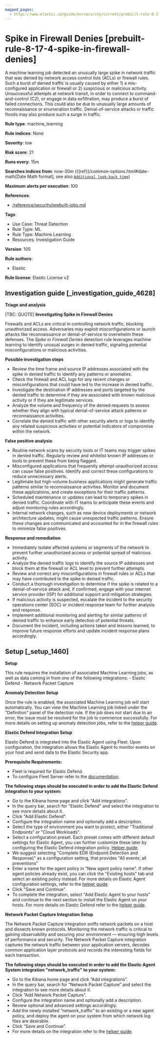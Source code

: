 ```yaml
---
mapped_pages:
  - https://www.elastic.co/guide/en/security/current/prebuilt-rule-8-17-4-spike-in-firewall-denies.html
---
```


# Spike in Firewall Denies [prebuilt-rule-8-17-4-spike-in-firewall-denies]

A machine learning job detected an unusually large spike in network traffic that was denied by network access control lists (ACLs) or firewall rules. Such a burst of denied traffic is usually caused by either 1) a mis-configured application or firewall or 2) suspicious or malicious activity. Unsuccessful attempts at network transit, in order to connect to command-and-control (C2), or engage in data exfiltration, may produce a burst of failed connections. This could also be due to unusually large amounts of reconnaissance or enumeration traffic. Denial-of-service attacks or traffic floods may also produce such a surge in traffic.

**Rule type**: machine_learning

**Rule indices**: None

**Severity**: low

**Risk score**: 21

**Runs every**: 15m

**Searches indices from**: now-30m ({{ref}}/common-options.html#date-math[Date Math format], see also [`Additional look-back time`](docs-content://solutions/security/detect-and-alert/create-detection-rule.md#rule-schedule))

**Maximum alerts per execution**: 100

**References**:

* [/reference/security/prebuilt-jobs.md](/reference/prebuilt-jobs.md)

**Tags**:

* Use Case: Threat Detection
* Rule Type: ML
* Rule Type: Machine Learning
* Resources: Investigation Guide

**Version**: 105

**Rule authors**:

* Elastic

**Rule license**: Elastic License v2

## Investigation guide [_investigation_guide_4628]

**Triage and analysis**

[TBC: QUOTE]
**Investigating Spike in Firewall Denies**

Firewalls and ACLs are critical in controlling network traffic, blocking unauthorized access. Adversaries may exploit misconfigurations or launch attacks like reconnaissance or denial-of-service to overwhelm these defenses. The *Spike in Firewall Denies* detection rule leverages machine learning to identify unusual surges in denied traffic, signaling potential misconfigurations or malicious activities.

**Possible investigation steps**

* Review the time frame and source IP addresses associated with the spike in denied traffic to identify any patterns or anomalies.
* Check the firewall and ACL logs for any recent changes or misconfigurations that could have led to the increase in denied traffic.
* Investigate the destination IP addresses and ports targeted by the denied traffic to determine if they are associated with known malicious activity or if they are legitimate services.
* Analyze the volume and frequency of the denied requests to assess whether they align with typical denial-of-service attack patterns or reconnaissance activities.
* Correlate the denied traffic with other security alerts or logs to identify any related suspicious activities or potential indicators of compromise within the network.

**False positive analysis**

* Routine network scans by security tools or IT teams may trigger spikes in denied traffic. Regularly review and whitelist known IP addresses or tools to prevent these from being flagged.
* Misconfigured applications that frequently attempt unauthorized access can cause false positives. Identify and correct these configurations to reduce unnecessary alerts.
* Legitimate but high-volume business applications might generate traffic patterns similar to reconnaissance activities. Monitor and document these applications, and create exceptions for their traffic patterns.
* Scheduled maintenance or updates can lead to temporary spikes in denied traffic. Coordinate with IT teams to anticipate these events and adjust monitoring rules accordingly.
* Internal network changes, such as new device deployments or network architecture updates, might cause unexpected traffic patterns. Ensure these changes are communicated and accounted for in the firewall rules to minimize false positives.

**Response and remediation**

* Immediately isolate affected systems or segments of the network to prevent further unauthorized access or potential spread of malicious activity.
* Analyze the denied traffic logs to identify the source IP addresses and block them at the firewall or ACL level to prevent further attempts.
* Review and correct any misconfigurations in firewall rules or ACLs that may have contributed to the spike in denied traffic.
* Conduct a thorough investigation to determine if the spike is related to a denial-of-service attack and, if confirmed, engage with your internet service provider (ISP) for additional support and mitigation strategies.
* If malicious activity is suspected, escalate the incident to the security operations center (SOC) or incident response team for further analysis and response.
* Implement additional monitoring and alerting for similar patterns of denied traffic to enhance early detection of potential threats.
* Document the incident, including actions taken and lessons learned, to improve future response efforts and update incident response plans accordingly.


## Setup [_setup_1460]

**Setup**

This rule requires the installation of associated Machine Learning jobs, as well as data coming in from one of the following integrations: - Elastic Defend - Network Packet Capture

**Anomaly Detection Setup**

Once the rule is enabled, the associated Machine Learning job will start automatically. You can view the Machine Learning job linked under the "Definition" panel of the detection rule. If the job does not start due to an error, the issue must be resolved for the job to commence successfully. For more details on setting up anomaly detection jobs, refer to the [helper guide](docs-content://explore-analyze/machine-learning/anomaly-detection.md).

**Elastic Defend Integration Setup**

Elastic Defend is integrated into the Elastic Agent using Fleet. Upon configuration, the integration allows the Elastic Agent to monitor events on your host and send data to the Elastic Security app.

**Prerequisite Requirements:**

* Fleet is required for Elastic Defend.
* To configure Fleet Server refer to the [documentation](docs-content://reference/ingestion-tools/fleet/fleet-server.md).

**The following steps should be executed in order to add the Elastic Defend integration to your system:**

* Go to the Kibana home page and click "Add integrations".
* In the query bar, search for "Elastic Defend" and select the integration to see more details about it.
* Click "Add Elastic Defend".
* Configure the integration name and optionally add a description.
* Select the type of environment you want to protect, either "Traditional Endpoints" or "Cloud Workloads".
* Select a configuration preset. Each preset comes with different default settings for Elastic Agent, you can further customize these later by configuring the Elastic Defend integration policy. [Helper guide](docs-content://solutions/security/configure-elastic-defend/configure-an-integration-policy-for-elastic-defend.md).
* We suggest selecting "Complete EDR (Endpoint Detection and Response)" as a configuration setting, that provides "All events; all preventions"
* Enter a name for the agent policy in "New agent policy name". If other agent policies already exist, you can click the "Existing hosts" tab and select an existing policy instead. For more details on Elastic Agent configuration settings, refer to the [helper guide](docs-content://reference/ingestion-tools/fleet/agent-policy.md).
* Click "Save and Continue".
* To complete the integration, select "Add Elastic Agent to your hosts" and continue to the next section to install the Elastic Agent on your hosts. For more details on Elastic Defend refer to the [helper guide](docs-content://solutions/security/configure-elastic-defend/install-elastic-defend.md).

**Network Packet Capture Integration Setup**

The Network Packet Capture integration sniffs network packets on a host and dissects known protocols. Monitoring the network traffic is critical to gaining observability and securing your environment — ensuring high levels of performance and security. The Network Packet Capture integration captures the network traffic between your application servers, decodes common application layer protocols and records the interesting fields for each transaction.

**The following steps should be executed in order to add the Elastic Agent System integration "network_traffic" to your system:**

* Go to the Kibana home page and click “Add integrations”.
* In the query bar, search for “Network Packet Capture” and select the integration to see more details about it.
* Click “Add Network Packet Capture”.
* Configure the integration name and optionally add a description.
* Review optional and advanced settings accordingly.
* Add the newly installed “network_traffic” to an existing or a new agent policy, and deploy the agent on your system from which network log files are desirable.
* Click “Save and Continue”.
* For more details on the integration refer to the [helper guide](https://docs.elastic.co/integrations/network_traffic).


